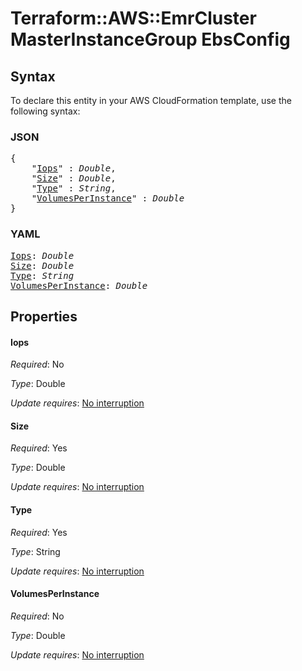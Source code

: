# Terraform::AWS::EmrCluster MasterInstanceGroup EbsConfig

## Syntax

To declare this entity in your AWS CloudFormation template, use the following syntax:

### JSON

<pre>
{
    "<a href="#iops" title="Iops">Iops</a>" : <i>Double</i>,
    "<a href="#size" title="Size">Size</a>" : <i>Double</i>,
    "<a href="#type" title="Type">Type</a>" : <i>String</i>,
    "<a href="#volumesperinstance" title="VolumesPerInstance">VolumesPerInstance</a>" : <i>Double</i>
}
</pre>

### YAML

<pre>
<a href="#iops" title="Iops">Iops</a>: <i>Double</i>
<a href="#size" title="Size">Size</a>: <i>Double</i>
<a href="#type" title="Type">Type</a>: <i>String</i>
<a href="#volumesperinstance" title="VolumesPerInstance">VolumesPerInstance</a>: <i>Double</i>
</pre>

## Properties

#### Iops

_Required_: No

_Type_: Double

_Update requires_: [No interruption](https://docs.aws.amazon.com/AWSCloudFormation/latest/UserGuide/using-cfn-updating-stacks-update-behaviors.html#update-no-interrupt)

#### Size

_Required_: Yes

_Type_: Double

_Update requires_: [No interruption](https://docs.aws.amazon.com/AWSCloudFormation/latest/UserGuide/using-cfn-updating-stacks-update-behaviors.html#update-no-interrupt)

#### Type

_Required_: Yes

_Type_: String

_Update requires_: [No interruption](https://docs.aws.amazon.com/AWSCloudFormation/latest/UserGuide/using-cfn-updating-stacks-update-behaviors.html#update-no-interrupt)

#### VolumesPerInstance

_Required_: No

_Type_: Double

_Update requires_: [No interruption](https://docs.aws.amazon.com/AWSCloudFormation/latest/UserGuide/using-cfn-updating-stacks-update-behaviors.html#update-no-interrupt)

